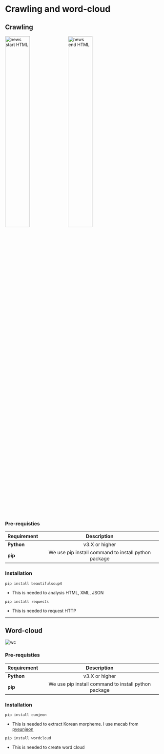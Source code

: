 # Crawling and word-cloud

## Crawling
<img src="https://user-images.githubusercontent.com/53554014/86812486-0c3d1080-c0ba-11ea-8524-6f0f670649ec.png" width="40%" height="40%" title="news start HTML"></img>
<img src="https://user-images.githubusercontent.com/53554014/86812534-152de200-c0ba-11ea-9ea3-7347736f59ff.png" width="40%" height="40%" title="news end HTML"></img>
### Pre-requisties
|  <center>Requirement</center> |  <center>Description</center> |  
|:--------|:--------:|
|**Python** | <center>v3.X or higher</center> |
|**pip** | <center>We use pip install command to install python package</center> |
 
### Installation
```
pip install beautifulsoup4
```
- This is needed to analysis HTML, XML, JSON
```
pip install requests
```
- This is needed to request HTTP
***
## Word-cloud
![wc](https://user-images.githubusercontent.com/53554014/86812197-b2d4e180-c0b9-11ea-82d8-4688c1ae6788.png)
### Pre-requisties
|  <center>Requirement</center> |  <center>Description</center> |  
|:--------|:--------:|
|**Python** | <center>v3.X or higher</center> |
|**pip** | <center>We use pip install command to install python package</center> |
 
### Installation
```
pip install eunjeon
```
- This is needed to extract Korean morpheme. I use mecab from [pyeunjeon](https://github.com/koshort/pyeunjeon)

```
pip install wordcloud
```
- This is needed to create word cloud

